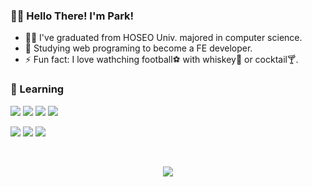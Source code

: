 
### 🙋‍♂️ Hello There! I'm Park!

- 👨‍🎓 I've graduated from HOSEO Univ. majored in computer science.
- 🌱 Studying web programing to become a FE developer.
- ⚡ Fun fact: I love wathching football⚽ with whiskey🥃 or cocktail🍸.


<!-- <div align=center>
	<p style="font-size: 1.75rem">📖 Currently Learning 📖</p>
</div> -->

### 📖 Learning

<p>
	<img src="https://img.shields.io/badge/HTML-E34F26?style=flat&logo=HTML5&logoColor=white"/>
	<img src="https://img.shields.io/badge/CSS-1572B6?style=flat&logo=CSS3&logoColor=white"/>
	<img src="https://img.shields.io/badge/JAVASCRIPT-F7DF1E?style=flat&logo=Javascript&logoColor=white"/>
	<img src="https://img.shields.io/badge/REACT-61DAFB?style=flat&logo=React&logoColor=white"/>
</p>
<p>
	<img src="https://img.shields.io/badge/DJANGO-092E20?style=flat&logo=django&logoColor=white">
	<img src="https://img.shields.io/badge/PYTHON-3776AB?style=flat&logo=Python&logoColor=white"/>
	<img src="https://img.shields.io/badge/GIT-F05032?style=flat&logo=Git&logoColor=white"/>
</p>

<br>

<div align=center>

![](https://github-readme-streak-stats.herokuapp.com/?user=DT-HYUNJUN&theme=react&hide_border=false)

<!-- [![Solved.ac Profile](http://mazassumnida.wtf/api/v2/generate_badge?boj=anglelous)](https://solved.ac/anglelous/) -->
</div>